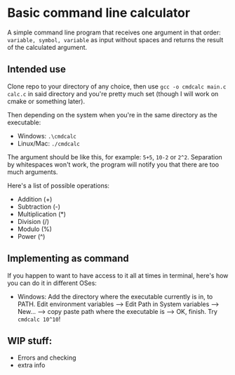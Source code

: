 # Basic command line calculator
A simple command line program that receives one argument in that order: `variable, symbol, variable` as input without spaces and returns the result of the calculated argument.

## Intended use
Clone repo to your directory of any choice, then use `gcc -o cmdcalc main.c calc.c` in said directory and you're pretty much set (though I will work on cmake or something later).

Then depending on the system when you're in the same directory as the executable:
- Windows: `.\cmdcalc`
- Linux/Mac: `./cmdcalc`

The argument should be like this, for example: `5+5`, `10-2` or `2^2`. Separation by whitespaces won't work, the program will notify you that there are too much arguments.

Here's a list of possible operations:
- Addition (+)
- Subtraction (-)
- Multiplication (*)
- Division (/)
- Modulo (%)
- Power (^)

## Implementing as command
If you happen to want to have access to it all at times in terminal, here's how you can do it in different OSes:
- Windows: Add the directory where the executable currently is in, to PATH. Edit environment variables --> Edit Path in System variables --> New... --> copy paste path where the executable is --> OK, finish. Try `cmdcalc 10^10`!

## WIP stuff:
- Errors and checking
- extra info
